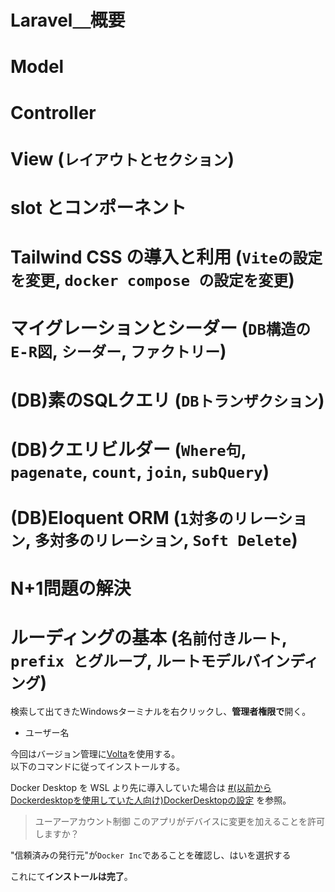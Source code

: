 # Laravel＿概要


# Model


# Controller


# View (`レイアウトとセクション`)


# slot とコンポーネント


# Tailwind CSS の導入と利用 (`Viteの設定を変更`, `docker compose の設定を変更`)


# マイグレーションとシーダー (`DB構造のE-R図`, `シーダー`, `ファクトリー`)


# (DB)素のSQLクエリ (`DBトランザクション`)


# (DB)クエリビルダー (`Where句`, `pagenate`, `count`, `join`, `subQuery`)


# (DB)Eloquent ORM (`1対多のリレーション`, `多対多のリレーション`, `Soft Delete`)


# N+1問題の解決


# ルーディングの基本 (`名前付きルート`, `prefix とグループ`, `ルートモデルバインディング`)




検索して出てきたWindowsターミナルを右クリックし、**管理者権限で**開く。

- ユーザー名

今回はバージョン管理に[Volta](https://volta.sh)を使用する。  
以下のコマンドに従ってインストールする。

Docker Desktop を WSL より先に導入していた場合は [#(以前からDockerdesktopを使用していた人向け)DockerDesktopの設定](#以前から-dockerdesktop-を使用していた人向け-dockerdesktop-の設定) を参照。


> ユーアーアカウント制御 このアプリがデバイスに変更を加えることを許可しますか？

"信頼済みの発行元"が`Docker Inc`であることを確認し、はいを選択する



これにて**インストールは完了**。




